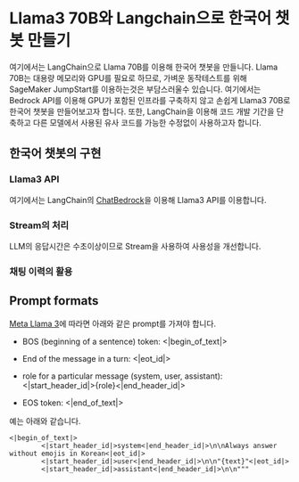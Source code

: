 # Llama3 70B와 Langchain으로 한국어 챗봇 만들기

여기에서는 LangChain으로 Llama 70B를 이용해 한국어 챗봇을 만들니다. Llama 70B는 대용량 메모리와 GPU를 필요로 하므로, 가벼운 동작테스트를 위해 SageMaker JumpStart를 이용하는것은 부담스러울수 있습니다. 여기에서는 Bedrock API를 이용해 GPU가 포함된 인프라를 구축하지 않고 손쉽게 Llama3 70B로 한국어 챗봇을 만들어보고자 합니다. 또한, LangChain을 이용해 코드 개발 기간을 단축하고 다른 모델에서 사용된 유사 코드를 가능한 수정없이 사용하고자 합니다. 

## 한국어 챗봇의 구현

### Llama3 API

여기에서는 LangChain의 [ChatBedrock](https://python.langchain.com/docs/integrations/chat/bedrock/)을 이용해 Llama3 API를 이용합니다. 

### Stream의 처리

LLM의 응답시간은 수초이상이므로 Stream을 사용하여 사용성을 개선합니다. 


### 채팅 이력의 활용



## Prompt formats

[Meta Llama 3](https://llama.meta.com/docs/model-cards-and-prompt-formats/meta-llama-3/#special-tokens-used-with-meta-llama-3)에 따라면 아래와 같은 prompt를 가져야 합니다.

- BOS (beginning of a sentence) token: <|begin_of_text|>

- End of the message in a turn: <|eot_id|>

- role for a particular message (system, user, assistant): <|start_header_id|>{role}<|end_header_id|>

- EOS token: <|end_of_text|>


예는 아래와 같습니다.

```text
<|begin_of_text|>
        <|start_header_id|>system<|end_header_id|>\n\nAlways answer without emojis in Korean<|eot_id|>
        <|start_header_id|>user<|end_header_id|>\n\n"{text}"<|eot_id|>
        <|start_header_id|>assistant<|end_header_id|>\n\n"""
```
